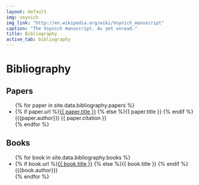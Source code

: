 ```yaml
---
layout: default
img: voynich
img_link: "http://en.wikipedia.org/wiki/Voynich_manuscript"
caption: "The Voynich manuscript. As yet unread."
title: Bibliography
active_tab: bibliography
---
```


# Bibliography

## Papers

<ul>
{% for paper in site.data.bibliography.papers %}
    <li>
        {% if paper.url %}<a href="{{ paper.url }}">{{ paper.title }}</a>
        {% else %}{{ paper.title }}
        {% endif %}    
        ({{paper.author}}) {{ paper.citation }}
    </li>
{% endfor %}
</ul>

## Books

<ul>
{% for book in site.data.bibliography.books %}
    <li>
        {% if book.url %}<a href="{{ book.url }}">{{ book.title }}</a>
        {% else %}{{ book.title }}
        {% endif %}    
        ({{book.author}})
    </li>
{% endfor %}
</ul>

